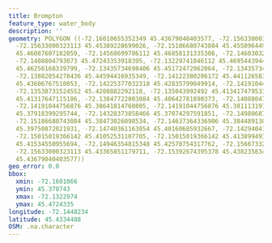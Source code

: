 ```yaml
---
title: Brompton
feature_type: water_body
description: ''
geometry: POLYGON ((-72.16010655352349 45.43679040403577, -72.15633000323113 45.44112658326184,
  -72.15633000323113 45.45389228699026, -72.15186680743084 45.45509644953216, -72.14946354815348
  45.46087607182059, -72.14568699786112 45.46858131335306, -72.14603032061555 45.47219278278268,
  -72.1408804793073 45.47243353918395, -72.13229741046112 45.46954439449387, -72.13401402423052
  45.46256168339799, -72.13435734698406 45.45172472962064, -72.13435734698406 45.44714850159575,
  -72.13882054278436 45.44594416935349, -72.14122380206172 45.44112658326184, -72.14294041583024
  45.43606767510053, -72.14225377032318 45.42835799049914, -72.14191044756876 45.42594849807639,
  -72.13538731524552 45.4208882292118, -72.135043992492 45.41341747953346, -72.13813389727642
  45.41317647115186, -72.13847722003084 45.40642781890373, -72.1408804793073 45.39871408610646,
  -72.14191044756876 45.38641814760805, -72.14191044756876 45.38111319137431, -72.1453436751076
  45.37918399295744, -72.14328373858466 45.37074297591851, -72.1498068709079 45.37725472871503,
  -72.15186680743084 45.38473026098534, -72.14637364336906 45.38448913021112, -72.14500035235407
  45.39750872021931, -72.14740361163054 45.40160685932667, -72.14294041583024 45.41028429035399,
  -72.15015019366142 45.41052531107705, -72.15015019366142 45.4138994932099, -72.14706028887701
  45.41534550955694, -72.14946354815348 45.42570754317762, -72.15667332598466 45.42570754317762,
  -72.15633000323113 45.43365851179711, -72.15392674395378 45.4382358341369, -72.16010655352349
  45.43679040403577))
geo_error: 0.0
bbox:
  xmin: -72.1601066
  ymin: 45.370743
  xmax: -72.1322974
  ymax: 45.4724335
longitude: -72.1448234
latitude: 45.4334488
OSM: .na.character
---
```

